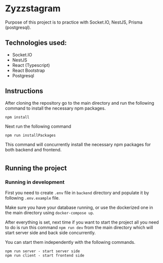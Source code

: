 # Zyzzstagram

Purpose of this project is to practice with Socket.IO, NestJS, Prisma (postgresql).

## Technologies used:

- Socket.IO
- NestJS
- React (Typescript)
- React Bootstrap
- Postgresql

## Instructions

After cloning the repository go to the main directory and run the following command to install the necessary npm packages.

```
npm install
```

Next run the following command

```
npm run installPackages
```

This command will concurrently install the necessary npm packages for both backend and frontend.

#

## Running the project

### Running in development

First you need to create `.env` file in `backend` directory and populate it by following `.env.example` file. </br>

Make sure you have your database running, or use the dockerized one in the main directory using `docker-compose up`.

After everything is set, next time if you want to start the project all you need to do is run this command `npm run dev`
from the main directory which will start server side and back side concurrently.

You can start them independently with the following commands.

```
npm run server - start server side
npm run client - start frontend side
```
